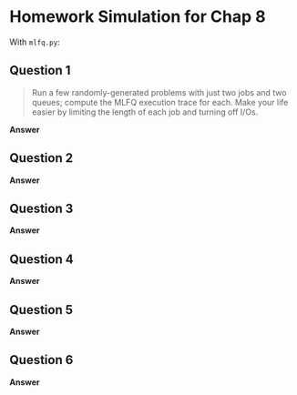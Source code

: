 # Homework Simulation for Chap 8

With `mlfq.py`:


## Question 1

> Run a few randomly-generated problems with just two jobs and two queues; compute the MLFQ execution trace for each. Make your life easier by limiting the length of each job and turning off I/Os.

**Answer**


## Question 2

> 

**Answer**

## Question 3

> 

**Answer**

## Question 4

> 

**Answer**

## Question 5

> 

**Answer**

## Question 6

> 

**Answer**

